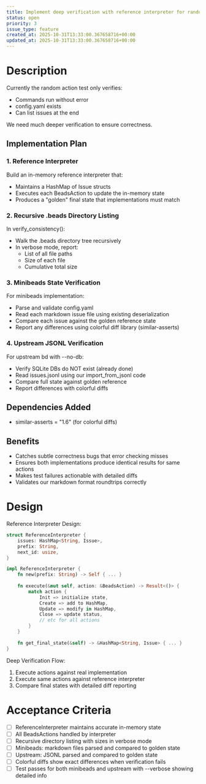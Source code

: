 ```yaml
---
title: Implement deep verification with reference interpreter for random action tests
status: open
priority: 3
issue_type: feature
created_at: 2025-10-31T13:33:00.367658716+00:00
updated_at: 2025-10-31T13:33:00.367658716+00:00
---
```


# Description

Currently the random action test only verifies:
- Commands run without error
- config.yaml exists
- Can list issues at the end

We need much deeper verification to ensure correctness.

## Implementation Plan

### 1. Reference Interpreter
Build an in-memory reference interpreter that:
- Maintains a HashMap of Issue structs
- Executes each BeadsAction to update the in-memory state
- Produces a "golden" final state that implementations must match

### 2. Recursive .beads Directory Listing
In verify_consistency():
- Walk the .beads directory tree recursively
- In verbose mode, report:
  - List of all file paths
  - Size of each file
  - Cumulative total size

### 3. Minibeads State Verification
For minibeads implementation:
- Parse and validate config.yaml
- Read each markdown issue file using existing deserialization
- Compare each issue against the golden reference state
- Report any differences using colorful diff library (similar-asserts)

### 4. Upstream JSONL Verification
For upstream bd with --no-db:
- Verify SQLite DBs do NOT exist (already done)
- Read issues.jsonl using our import_from_jsonl code
- Compare full state against golden reference
- Report differences with colorful diffs

## Dependencies Added
- similar-asserts = "1.6" (for colorful diffs)

## Benefits
- Catches subtle correctness bugs that error checking misses
- Ensures both implementations produce identical results for same actions
- Makes test failures actionable with detailed diffs
- Validates our markdown format roundtrips correctly

# Design

Reference Interpreter Design:
```rust
struct ReferenceInterpreter {
    issues: HashMap<String, Issue>,
    prefix: String,
    next_id: usize,
}

impl ReferenceInterpreter {
    fn new(prefix: String) -> Self { ... }
    
    fn execute(&mut self, action: &BeadsAction) -> Result<()> {
        match action {
            Init => initialize state,
            Create => add to HashMap,
            Update => modify in HashMap,
            Close => update status,
            // etc for all actions
        }
    }
    
    fn get_final_state(&self) -> &HashMap<String, Issue> { ... }
}
```

Deep Verification Flow:
1. Execute actions against real implementation
2. Execute same actions against reference interpreter
3. Compare final states with detailed diff reporting

# Acceptance Criteria

- [ ] ReferenceInterpreter maintains accurate in-memory state
- [ ] All BeadsActions handled by interpreter
- [ ] Recursive directory listing with sizes in verbose mode
- [ ] Minibeads: markdown files parsed and compared to golden state
- [ ] Upstream: JSONL parsed and compared to golden state
- [ ] Colorful diffs show exact differences when verification fails
- [ ] Test passes for both minibeads and upstream with --verbose showing detailed info
